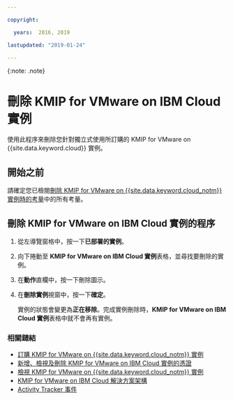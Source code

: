```yaml
---

copyright:

  years:  2016, 2019

lastupdated: "2019-01-24"

---
```


{:note: .note}

# 刪除 KMIP for VMware on IBM Cloud 實例

使用此程序來刪除您針對獨立式使用所訂購的 KMIP for VMware on {{site.data.keyword.cloud}} 實例。

## 開始之前

請確定您已檢閱[刪除 KMIP for VMware on {{site.data.keyword.cloud_notm}} 實例時的考量](/docs/services/vmwaresolutions/services/kmip_standalone_considerations.html)中的所有考量。

## 刪除 KMIP for VMware on IBM Cloud 實例的程序

1. 從左導覽窗格中，按一下**已部署的實例**。
2. 向下捲動至 **KMIP for VMware on IBM Cloud 實例**表格，並尋找要刪除的實例。
3. 在**動作**直欄中，按一下刪除圖示。
4. 在**刪除實例**視窗中，按一下**確定**。
   
   實例的狀態會變更為**正在移除**。完成實例刪除時，**KMIP for VMware on IBM Cloud 實例**表格中就不會再有實例。

### 相關鏈結

* [訂購 KMIP for VMware on {{site.data.keyword.cloud_notm}} 實例](/docs/services/vmwaresolutions/services/kmip_standalone_ordering.html)
* [新增、檢視及刪除 KMIP for VMware on IBM Cloud 實例的憑證](/docs/services/vmwaresolutions/services/kmip_standalone_addingdeletingcert.html)
* [檢視 KMIP for VMware on {{site.data.keyword.cloud_notm}} 實例](/docs/services/vmwaresolutions/services/kmip_standalone_viewing.html)
* [KMIP for VMware on IBM Cloud 解決方案架構](/docs/services/vmwaresolutions/archiref/kmip/overview.html)
* [Activity Tracker 事件](/docs/services/vmwaresolutions/vmonic/at-events.html)

